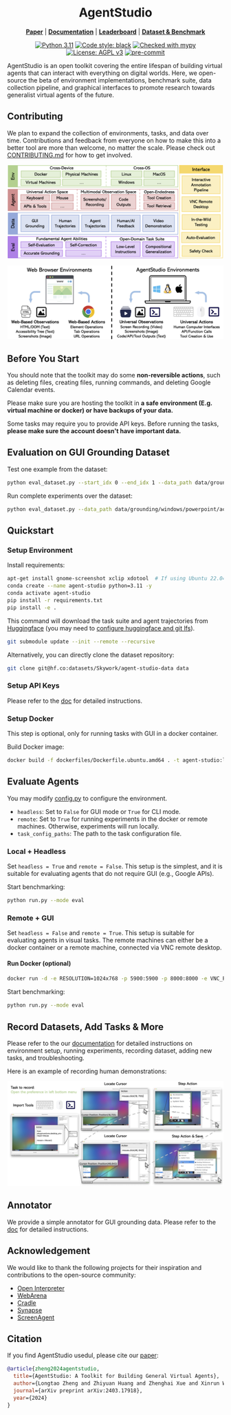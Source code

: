 <h1 align="center">
AgentStudio
</h1>

<p align="center">
<a href="https://arxiv.org/abs/2403.17918"><b>Paper</b></a> | <a href="https://skyworkai.github.io/agent-studio/"><b>Documentation</b></a> | <a href="https://huggingface.co/spaces/Skywork/agent-studio-leaderboard"><b>Leaderboard</b></a> | <a href="https://huggingface.co/datasets/Skywork/agent-studio-data"><b>Dataset & Benchmark</b></a>
</p>

<p align="center">
<a href="https://www.python.org/downloads/release/python-3117/"><img alt="Python 3.11" src="https://img.shields.io/badge/python-3.11-blue.svg"></a>
<a href="https://github.com/psf/black"><img alt="Code style: black" src="https://img.shields.io/badge/code%20style-black-000000.svg"></a>
<a href="https://mypy-lang.org/"><img src="https://www.mypy-lang.org/static/mypy_badge.svg" alt="Checked with mypy"></a>
<a href="https://www.gnu.org/licenses/agpl-3.0"><img src="https://img.shields.io/badge/License-AGPL%20v3-blue.svg" alt="License: AGPL v3"></a>
<a href="https://pre-commit.com/"><img src="https://img.shields.io/badge/pre--commit-enabled-brightgreen?logo=pre-commit&logoColor=white" alt="pre-commit"></a>
</p>

AgentStudio is an open toolkit covering the entire lifespan of
building virtual agents that can interact with everything on digital worlds. Here, we open-source the beta of environment implementations, benchmark suite, data collection pipeline, and graphical interfaces to promote research towards generalist virtual agents of the future.

## Contributing

We plan to expand the collection of environments, tasks, and data over time. Contributions and feedback from everyone on how to make this into a better tool are more than welcome, no matter the scale. Please check out [CONTRIBUTING.md](CONTRIBUTING.md) for how to get involved.

![](docs/source/assets/imgs/overview.png)

![](docs/source/assets/imgs/agent_space.jpg)

## Before You Start

You should note that the toolkit may do some **non-reversible actions**, such as deleting files, creating files, running commands, and deleting Google Calendar events.

Please make sure you are hosting the toolkit in **a safe environment (E.g. virtual machine or docker) or have backups of your data.**

Some tasks may require you to provide API keys. Before running the tasks, **please make sure the account doesn't have important data.**

## Evaluation on GUI Grounding Dataset

Test one example from the dataset:

```bash
python eval_dataset.py --start_idx 0 --end_idx 1 --data_path data/grounding/windows/powerpoint/actions.jsonl --provider gpt-4-vision-preview
```

Run complete experiments over the dataset:

```bash
python eval_dataset.py --data_path data/grounding/windows/powerpoint/actions.jsonl --provider gpt-4-vision-preview
```

## Quickstart

### Setup Environment

Install requirements:
```bash
apt-get install gnome-screenshot xclip xdotool  # If using Ubuntu 22.04
conda create --name agent-studio python=3.11 -y
conda activate agent-studio
pip install -r requirements.txt
pip install -e .
```

This command will download the task suite and agent trajectories from [Huggingface](https://huggingface.co/datasets/Skywork/agent-studio-data) (you may need to [configure huggingface and git lfs](https://huggingface.co/docs/hub/en/repositories-getting-started#cloning-repositories)).

```bash
git submodule update --init --remote --recursive
```

Alternatively, you can directly clone the dataset repository:

```bash
git clone git@hf.co:datasets/Skywork/agent-studio-data data
```

### Setup API Keys

Please refer to the [doc](https://skyworkai.github.io/agent-studio/getting_started/setup_api_keys.html) for detailed instructions.

### Setup Docker

This step is optional, only for running tasks with GUI in a docker container.

Build Docker image:
```bash
docker build -f dockerfiles/Dockerfile.ubuntu.amd64 . -t agent-studio:latest
```

## Evaluate Agents

You may modify [config.py](agent_studio/config/config.py) to configure the environment.

- `headless`: Set to `False` for GUI mode or `True` for CLI mode.
- `remote`: Set to `True` for running experiments in the docker or remote machines. Otherwise, experiments will run locally.
- `task_config_paths`: The path to the task configuration file.

### Local + Headless

Set `headless = True` and `remote = False`. This setup is the simplest, and it is suitable for evaluating agents that do not require GUI (e.g., Google APIs).

Start benchmarking:

```bash
python run.py --mode eval
```

### Remote + GUI

Set `headless = False` and `remote = True`. This setup is suitable for evaluating agents in visual tasks. The remote machines can either be a docker container or a remote machine, connected via VNC remote desktop.

#### Run Docker (optional)
```bash
docker run -d -e RESOLUTION=1024x768 -p 5900:5900 -p 8000:8000 -e VNC_PASSWORD=123456 -v /dev/shm:/dev/shm -v ${PWD}/agent_studio/config/:/home/ubuntu/agent_studio/agent_studio/config -v ${PWD}/data:/home/ubuntu/agent_studio/data:ro agent-studio:latest
```

Start benchmarking:

```bash
python run.py --mode eval
```

## Record Datasets, Add Tasks & More

Please refer to the our [documentation](https://SkyworkAI.github.io/agent-studio/) for detailed instructions on environment setup, running experiments, recording dataset, adding new tasks, and troubleshooting.

Here is an example of recording human demonstrations:

![](docs/source/assets/imgs/annotation_example.jpg)

## Annotator

We provide a simple annotator for GUI grounding data. Please refer to the [doc](docs/source/getting_started/annotation.rst) for detailed instructions.

## Acknowledgement

We would like to thank the following projects for their inspiration and contributions to the open-source community:

- [Open Interpreter](https://github.com/KillianLucas/open-interpreter)
- [WebArena](https://github.com/web-arena-x/webarena)
- [Cradle](https://baai-agents.github.io/Cradle/)
- [Synapse](https://ltzheng.github.io/Synapse/)
- [ScreenAgent](https://github.com/niuzaisheng/ScreenAgent)

## Citation

If you find AgentStudio usedul, please cite our [paper](https://arxiv.org/abs/2403.17918):

```bibtex
@article{zheng2024agentstudio,
  title={AgentStudio: A Toolkit for Building General Virtual Agents},
  author={Longtao Zheng and Zhiyuan Huang and Zhenghai Xue and Xinrun Wang and Bo An and Shuicheng Yan},
  journal={arXiv preprint arXiv:2403.17918},
  year={2024}
}
```

